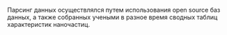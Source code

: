 Парсинг данных осуществлялся путем использования open source баз данных, а также собранных учеными в разное время сводных таблиц характеристик наночастиц.
